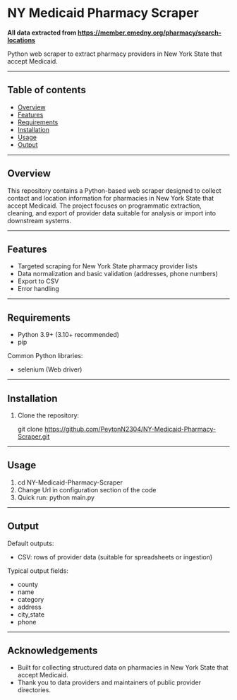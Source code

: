 # NY Medicaid Pharmacy Scraper
**All data extracted from https://member.emedny.org/pharmacy/search-locations**

Python web scraper to extract pharmacy providers in New York State that accept Medicaid.

---

## Table of contents

- [Overview](#overview)
- [Features](#features)
- [Requirements](#requirements)
- [Installation](#installation)
- [Usage](#usage)
- [Output](#output)

---

## Overview

This repository contains a Python-based web scraper designed to collect contact and location information for pharmacies in New York State that accept Medicaid. The project focuses on programmatic extraction, cleaning, and export of provider data suitable for analysis or import into downstream systems.

---

## Features

- Targeted scraping for New York State pharmacy provider lists
- Data normalization and basic validation (addresses, phone numbers)
- Export to CSV 
- Error handling 

---

## Requirements

- Python 3.9+ (3.10+ recommended)
- pip

Common Python libraries:
- selenium (Web driver)

---

## Installation

1. Clone the repository:

   git clone https://github.com/PeytonN2304/NY-Medicaid-Pharmacy-Scraper.git

    

---

## Usage
1. cd NY-Medicaid-Pharmacy-Scraper
2. Change Url in configuration section of the code 
3. Quick run:
    python main.py


---

## Output

Default outputs:
- CSV: rows of provider data (suitable for spreadsheets or ingestion)

Typical output fields:
- county
- name
- category
- address
- city,state
- phone


---
## Acknowledgements

- Built for collecting structured data on pharmacies in New York State that accept Medicaid.
- Thank you to data providers and maintainers of public provider directories.


